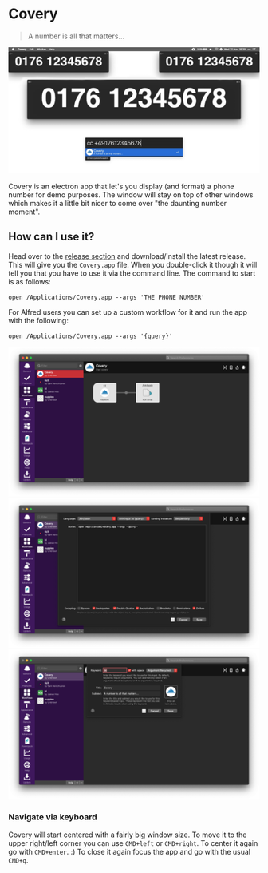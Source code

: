 # Covery

> A number is all that matters...

![Screenshots of covery](./screenshot.jpg)

Covery is an electron app that let's you display (and format) a phone number for demo purposes. The window will stay on top of other windows which makes it a little bit nicer to come over "the daunting number moment".

## How can I use it?

Head over to the [release section](https://github.com/stefanjudis/covery/releases) and download/install the latest release. This will give you the `Covery.app` file. When you double-click it though it will tell you that you have to use it via the command line. The command to start is as follows:

```
open /Applications/Covery.app --args 'THE PHONE NUMBER'
```

For Alfred users you can set up a custom workflow for it and run the app with the following:

```
open /Applications/Covery.app --args '{query}'
```

![Screenshots of Alfred settings](./docs/alfred1.png)
![Screenshots of Alfred settings](./docs/alfred2.png)
![Screenshots of Alfred settings](./docs/alfred3.png)

### Navigate via keyboard

Covery will start centered with a fairly big window size. To move it to the upper right/left corner you can use `CMD+left` or `CMD+right`. To center it again go with `CMD+enter`. :) To close it again focus the app and go with the usual `CMD+q`.
